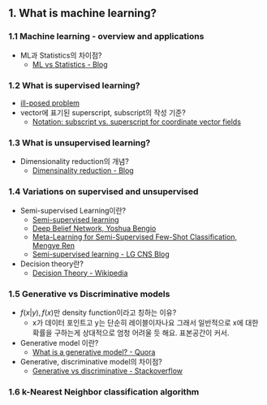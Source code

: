 ## 1. What is machine learning?

### 1.1 Machine learning - overview and applications
- ML과 Statistics의 차이점?
	- [ML vs Statistics - Blog](https://svds.com/machine-learning-vs-statistics/)
### 1.2 What is supervised learning?
- [ill-posed problem](https://en.m.wikipedia.org/wiki/Well-posed_problem)
- vector에 표기된 superscript, subscript의 작성 기준?
	- [Notation: subscript vs. superscript for coordinate vector fields](https://math.stackexchange.com/questions/552347/notation-subscript-vs-superscript-for-coordinate-vector-fields)
### 1.3 What is unsupervised learning?
- Dimensionality reduction의 개념? 
	- [Dimensinality reduction - Blog](http://sanghyukchun.github.io/72/)
### 1.4 Variations on supervised and unsupervised
- Semi-supervised Learning이란?
	- [Semi-supervised learning](https://mitpress.mit.edu/sites/default/files/titles/content/9780262033589_sch_0001.pdf)
	- [Deep Belief Network, Yoshua Bengio](http://www.iro.umontreal.ca/~lisa/pointeurs/dbn_supervised_tr1282.pdf)
	- [Meta-Learning for Semi-Supervised Few-Shot Classification, Mengye Ren](https://arxiv.org/abs/1803.00676)
	- [Semi-supervised learning - LG CNS Blog](http://blog.lgcns.com/1666)
- Decision theory란? 
	- [Decision Theory - Wikipedia](https://ko.m.wikipedia.org/wiki/결정이론)
### 1.5 Generative vs Discriminative models
- $f(x|y), f(x)$만 density function이라고 칭하는 이유?
	- x가 데이터 포인트고 y는 단순히 레이블이자나요 그래서 일반적으로 x에 대한 확률을 구하는게 상대적으로 엄청 어려울 듯 해요. 표본공간이 커서.
- Generative model 이란?
	- [What is a generative model? - Quora](https://www.quora.com/What-is-a-generative-model)
- Generative, discriminative model의 차이점? 
	- [Generative vs discriminative - Stackoverflow](https://stackoverflow.com/questions/879432/what-is-the-difference-between-a-generative-and-discriminative-algorithm)
### 1.6 k-Nearest Neighbor classification algorithm
